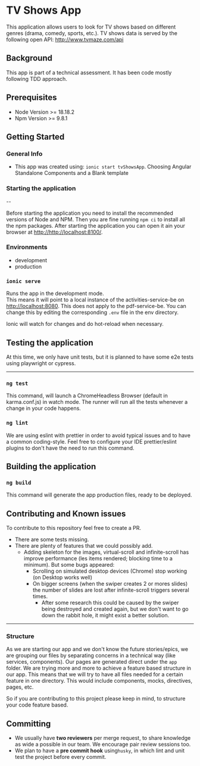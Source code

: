 # TV Shows App
This application allows users to look for TV shows based on different genres (drama, comedy, sports, etc.).
TV shows data is served by the following open API: http://www.tvmaze.com/api

## Background
This app is part of a technical assessment. It has been code mostly following TDD approach.

## Prerequisites
- Node Version >= 18.18.2
- Npm Version >= 9.8.1

## Getting Started

### General Info
- This app was created using: `ionic start tvShowsApp`. Choosing Angular Standalone Components and a Blank template

### Starting the application
--

Before starting the application you need to install the recommended versions of Node and NPM. Then you are fine running `npm ci` to install all the npm packages.
After starting the application you can open it ain your browser at [http://http://localhost:8100/](http://http://localhost:8100/).

### Environments

-   development
-   production

### `ionic serve`

Runs the app in the development mode.<br />
This means it will point to a local instance of the activities-service-be on [http://localhost:8080](http://localhost:8080).
This does not apply to the pdf-service-be. You can change this by editing the corresponding `.env` file in the env directory.

Ionic will watch for changes and do hot-reload when necessary.


## Testing the application

At this time, we only have unit tests, but it is planned to have some e2e tests using playwright or cypress.

---

### `ng test`

This command, will launch a ChromeHeadless Browser (default in karma.conf.js) in watch mode. The runner will run all the tests whenever a change in your code happens.

### `ng lint`

We are using eslint with prettier in order to avoid typical issues and to have a common coding-style.
Feel free to configure your IDE prettier/eslint plugins to don't have the need to run this command.

## Building the application

### `ng build`

This command will generate the app production files, ready to be deployed.

## Contributing and Known issues

To contribute to this repository feel free to create a PR.
- There are some tests missing.
- There are plenty of features that we could possibly add.
  - Adding skeleton for the images, virtual-scroll and infinite-scroll has improve performance (les items rendered; blocking time to a minimum). But some bugs appeared:
    - Scrolling on simulated desktop devices (Chrome) stop working (on Desktop works well)
    - On bigger screens (when the swiper creates 2 or mores slides) the number of slides are lost after infinite-scroll triggers several times. 
      - After some research this could be caused by the swiper being destroyed and created again, but we don't want to go down the rabbit hole, it might exist a better solution.

---

### Structure

As we are starting our app and we don't know the future stories/epics, we are grouping our files by separating concerns in a technical way (like services, components). Our pages are generated direct under the `app` folder.
We are trying more and more to achieve a feature based structure in our app.
This means that we will try to have all files needed for a certain feature in one directory. This would include components, mocks, directives, pages, etc.

So if you are contributing to this project please keep in mind, to structure your code feature based.

## Committing

-  We usually have **two reviewers** per merge request, to share knowledge as wide a possible in our team. We encourage pair review sessions too.
-  We plan to have a **pre commit hook** using`husky`, in which lint and unit test the project before every commit.
